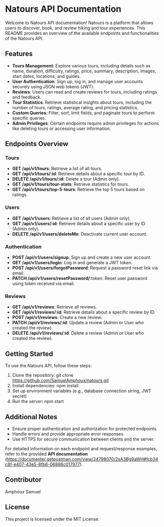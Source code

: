 # Natours API Documentation
Welcome to Natours API documentation! Natours is a platform that allows users to discover, book, and review hiking and tour experiences. This README provides an overview of the available endpoints and functionalities of the Natours API.

## Features
* **Tours Management**: Explore various tours, including details such as name, duration, difficulty, ratings, price, summary, description, images, start dates, locations, and guides.
* **User Authentication**: Sign up, log in, and manage user accounts securely using JSON web tokens (JWT).
* **Reviews**: Users can read and create reviews for tours, including ratings and feedback.
* **Tour Statistics**: Retrieve statistical insights about tours, including the number of tours, ratings, average rating, and pricing statistics.
* **Custom Queries**: Filter, sort, limit fields, and paginate tours to perform specific queries.
* **Admin Privileges**: Certain endpoints require admin privileges for actions like deleting tours or accessing user information.

## Endpoints Overview

### Tours
* **GET /api/v1/tours**: Retrieve a list of all tours.
* **GET /api/v1/tours/:id**: Retrieve details about a specific tour by ID.
* **DELETE /api/v1/tours/:id**: Delete a tour (Admin only).
* **GET /api/v1/tours/tour-stats**: Retrieve statistics for tours.
* **GET /api/v1/tours/top-5-tours**: Retrieve the top 5 tours based on ratings.

### Users
* **GET /api/v1/users**: Retrieve a list of all users (Admin only).
* **GET /api/v1/users/:id**: Retrieve details about a specific user by ID (Admin only).
* **DELETE /api/v1/users/deleteMe**: Deactivate current user account.

### Authentication
* **POST /api/v1/users/signup**: Sign up and create a new user account.
* **GET /api/v1/users/login**: Log in and generate a JWT token.
* **POST /api/v1/users/forgotPassword**: Request a password reset link via email.
* **PATCH /api/v1/users/resetPassword/**:token: Reset user password using token received via email.

### Reviews
* **GET /api/v1/reviews**: Retrieve all reviews.
* **GET /api/v1/reviews/:id**: Retrieve details about a specific review by ID.
* **POST /api/v1/reviews**: Create a new review.
* **PATCH /api/v1/reviews/:id**: Update a review (Admin or User who created the review).
* **DELETE /api/v1/reviews/:id**: Delete a review (Admin or User who created the review).

## Getting Started
To use the Natours API, follow these steps:

1. Clone the repository: git clone <https://github.com/SamuelAmphoux/natours.git>
2. Install dependencies: npm install
3. Set up environment variables (e.g., database connection string, JWT secret)
4. Run the server: npm start

## Additional Notes
* Ensure proper authentication and authorization for protected endpoints.
* Handle errors and provide appropriate error responses.
* Use HTTPS for secure communication between clients and the server.
  
For detailed information on each endpoint and request/response examples, refer to the provided **API documentation** (https://documenter.getpostman.com/view/24798070/2sA3Bg9aWH#fcb34c8f-e407-43e5-8fb6-06886c017977).

## Contributor
Amphoux Samuel

## License
This project is licensed under the MIT License.
